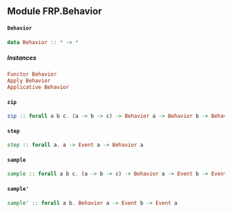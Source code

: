 ## Module FRP.Behavior

#### `Behavior`

``` purescript
data Behavior :: * -> *
```

##### Instances
``` purescript
Functor Behavior
Apply Behavior
Applicative Behavior
```

#### `zip`

``` purescript
zip :: forall a b c. (a -> b -> c) -> Behavior a -> Behavior b -> Behavior c
```

#### `step`

``` purescript
step :: forall a. a -> Event a -> Behavior a
```

#### `sample`

``` purescript
sample :: forall a b c. (a -> b -> c) -> Behavior a -> Event b -> Event c
```

#### `sample'`

``` purescript
sample' :: forall a b. Behavior a -> Event b -> Event a
```


